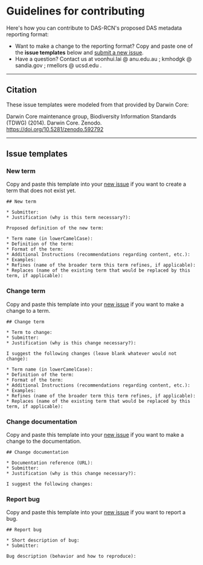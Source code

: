 # Guidelines for contributing

Here's how you can contribute to DAS-RCN's proposed DAS metadata reporting format:

* Want to make a change to the reporting format? Copy and paste one of the **issue templates** below and [submit a new issue](https://github.com/vhlai-seis/DAS_metadata/issues/new).
* Have a question? Contact us at voonhui.lai @ anu.edu.au ; kmhodgk @ sandia.gov ; rmellors @ ucsd.edu 
. 

---
## Citation
These issue templates were modeled from that provided by Darwin Core: 

Darwin Core maintenance group, Biodiversity Information Standards (TDWG) (2014). Darwin Core. Zenodo. https://doi.org/10.5281/zenodo.592792   

---
## Issue templates

### New term

Copy and paste this template into your [new issue](https://github.com/vhlai-seis/DAS_metadata/issues/new) if you want to create a term that does not exist yet.

```
## New term

* Submitter:
* Justification (why is this term necessary?):

Proposed definition of the new term:

* Term name (in lowerCamelCase):
* Definition of the term:
* Format of the term: 
* Additional Instructions (recommendations regarding content, etc.):
* Examples: 
* Refines (name of the broader term this term refines, if applicable):
* Replaces (name of the existing term that would be replaced by this term, if applicable):
```

### Change term

Copy and paste this template into your [new issue](https://github.com/vhlai-seis/DAS_metadata/issues/new) if you want to make a change to a term.

```
## Change term

* Term to change:
* Submitter:
* Justification (why is this change necessary?):

I suggest the following changes (leave blank whatever would not change):

* Term name (in lowerCamelCase):
* Definition of the term:
* Format of the term: 
* Additional Instructions (recommendations regarding content, etc.):
* Examples: 
* Refines (name of the broader term this term refines, if applicable):
* Replaces (name of the existing term that would be replaced by this term, if applicable):

```

### Change documentation 

Copy and paste this template into your [new issue](https://github.com/vhlai-seis/DAS_metadata/issues/new) if you want to make a change to the documentation.

```
## Change documentation

* Documentation reference (URL):
* Submitter:
* Justification (why is this change necessary?):

I suggest the following changes:

```

### Report bug

Copy and paste this template into your [new issue](https://github.com/vhlai-seis/DAS_metadata/issues/new) if you want to report a bug.

```
## Report bug

* Short description of bug:
* Submitter:

Bug description (behavior and how to reproduce):

```

